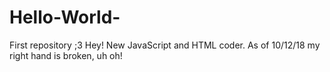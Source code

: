 # Hello-World-
First repository ;3
Hey! New JavaScript and HTML coder. As of 10/12/18 my right hand is broken, uh oh!
